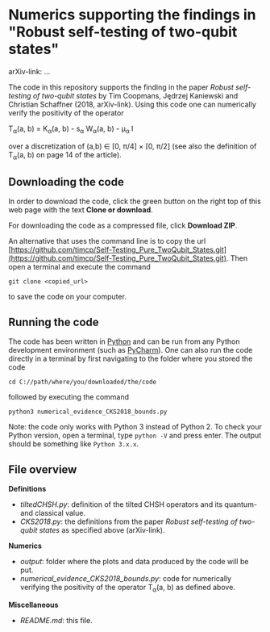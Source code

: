 # Numerics supporting the findings in "Robust self-testing of two-qubit states"

arXiv-link: ...

The code in this repository supports the finding in the paper *Robust self-testing of two-qubit states* by Tim Coopmans, Jędrzej Kaniewski and Christian Schaffner (2018, arXiv-link). Using this code one can numerically verify the positivity of the operator

<dl>
T<sub>&alpha;</sub>(a, b) = K<sub>&alpha;</sub>(a, b) - s<sub>&alpha;</sub> W<sub>&alpha;</sub>(a, b) - &mu;<sub>&alpha;</sub> I
</dl>

over a discretization of (a,b) &isin; \[0, &pi;/4\] &times; \[0, &pi;/2\] (see also the definition of T<sub>&alpha;</sub>(a, b) on page 14 of the article).


## Downloading the code

In order to download the code, click the green button on the right top of this web page with the text **Clone or download**. 

For downloading the code as a compressed file, click **Download ZIP**. 

An alternative that uses the command line is to copy the url [https://github.com/timcp/Self-Testing_Pure_TwoQubit_States.git](https://github.com/timcp/Self-Testing_Pure_TwoQubit_States.git). Then open a terminal and execute the command
```
git clone <copied_url>
```
to save the code on your computer.

## Running the code

The code has been written in [Python](https://www.python.org/) and can be run from any Python development environment (such as [PyCharm](https://en.wikipedia.org/wiki/PyCharm)). One can also run the code directly in a terminal by first navigating to the folder where you stored the code
```
cd C://path/where/you/downloaded/the/code
```
followed by executing the command
```
python3 numerical_evidence_CKS2018_bounds.py
```

Note: the code only works with Python 3 instead of Python 2. To check your Python version, open a terminal, type `python -V` and press enter. The output should be something like ```Python 3.x.x```.

## File overview

**Definitions**

 - *tiltedCHSH.py*: definition of the tilted CHSH operators and its quantum- and classical value.
 - *CKS2018.py*: the definitions from the paper *Robust self-testing of two-qubit states* as specified above (arXiv-link).

**Numerics**

 - *output*: folder where the plots and data produced by the code will be put.
 - *numerical_evidence_CKS2018_bounds.py*: code for numerically verifying the positivity of the operator T<sub>&alpha;</sub>(a, b) as defined above.

**Miscellaneous**

 - *README.md*: this file.
